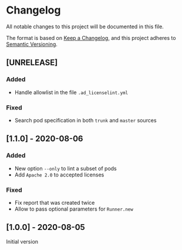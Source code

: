 # Changelog
All notable changes to this project will be documented in this file.

The format is based on [Keep a Changelog](https://keepachangelog.com/en/1.0.0/),
and this project adheres to [Semantic Versioning](https://semver.org/spec/v2.0.0.html).

## [UNRELEASE]

### Added

- Handle allowlist in the file `.ad_licenselint.yml`

### Fixed

- Search pod specification in both `trunk` and `master` sources

## [1.1.0] - 2020-08-06

### Added

- New option `--only` to lint a subset of pods
- Add `Apache 2.0` to accepted licenses

### Fixed

- Fix report that was created twice
- Allow to pass optional parameters for `Runner.new`

## [1.0.0] - 2020-08-05

Initial version
